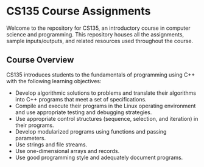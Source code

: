 # CS135 Course Assignments

Welcome to the repository for CS135, an introductory course in computer science and programming. This repository houses all the assignments, sample inputs/outputs, and related resources used throughout the course.

## Course Overview

CS135 introduces students to the fundamentals of programming using C++ with the following learning objectives:

- Develop algorithmic solutions to problems and translate their algorithms into C++ programs that meet a set of specifications.
- Compile and execute their programs in the Linux operating environment and use appropriate testing and debugging strategies.
- Use appropriate control structures (sequence, selection, and iteration) in their programs.
- Develop modularized programs using functions and passing parameters.
- Use strings and file streams.
- Use one-dimensional arrays and records.
- Use good programming style and adequately document programs.
